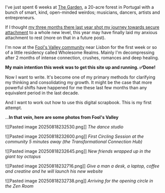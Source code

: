 I've just spent 6 weeks at [The Garden](www.thegarden.pt), a 20-acre forest in Portugal with a bunch of smart, kind, open-minded weirdos; musicians, dancers, artists and entrepreneurs. 


If I thought [my three months there last year shot my journey towards secure attachment](https://simmosimpson.substack.com/p/finding-self-sovereignty) to a whole new level, this year may have finally laid my anxious attachment to rest (more on that in a future post).


I'm now at the [Fool's Valley community](https://foolsvalley.com/) near Lisbon for the first week or so of a little residency called Wholesome Realms. Mainly I'm decompressing after 2 months of intense connection, crushes, romances and deep healing.

**My main intention this week was to get this site up and running. ✅Done!**


Now I want to write. It's become one of my primary methods for clarifying my thinking and consolidating my growth.  It might be the case that more powerful shifts have happened for me these last few months than any equivalent period in the last decade. 


And I want to work out how to use this digital scrapbook. This is my first attempt.


...**In that vein, here are some photos from Fool's Valley**


![[Pasted image 20250818232530.png]]
*The dance studio*


![[Pasted image 20250818232600.png]]
*First Circling Session at the community 5 minutes away (the Transformational Connection Hub)*


![[Pasted image 20250818232645.png]]
*New friends wrapped up in the giant toy octopus*


![[Pasted image 20250818232716.png]]
*Give a man a desk, a laptop, coffee and creatine and he will launch his new website*


![[Pasted image 20250818232738.png]]
*Arriving for the opening circle in the Zen Room*